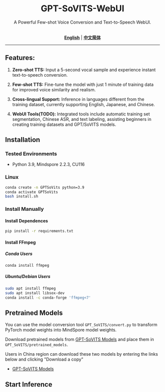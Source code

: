 <div align="center">

<h1>GPT-SoVITS-WebUI</h1>
A Powerful Few-shot Voice Conversion and Text-to-Speech WebUI.<br><br>

[**English**](./README.md) | [**中文简体**](./docs/cn/README.md)

</div>

---

## Features:

1. **Zero-shot TTS:** Input a 5-second vocal sample and experience instant text-to-speech conversion.

2. **Few-shot TTS:** Fine-tune the model with just 1 minute of training data for improved voice similarity and realism.

3. **Cross-lingual Support:** Inference in languages different from the training dataset, currently supporting English, Japanese, and Chinese.

4. **WebUI Tools(TODO):** Integrated tools include automatic training set segmentation, Chinese ASR, and text labeling, assisting beginners in creating training datasets and GPT/SoVITS models.

## Installation

### Tested Environments

- Python 3.9, Mindspore 2.2.3, CU116

### Linux

```bash
conda create -n GPTSoVits python=3.9
conda activate GPTSoVits
bash install.sh
```
### Install Manually

#### Install Dependences

```bash
pip install -r requirements.txt
```

#### Install FFmpeg

##### Conda Users

```bash
conda install ffmpeg
```

##### Ubuntu/Debian Users

```bash
sudo apt install ffmpeg
sudo apt install libsox-dev
conda install -c conda-forge 'ffmpeg<7'
```

## Pretrained Models

You can use the model conversion tool `GPT_SoVITS/convert.py` to transform PyTorch model weights into MindSpore model weights.

Download pretrained models from [GPT-SoVITS Models](https://huggingface.co/lj1995/GPT-SoVITS) and place them in `GPT_SoVITS/pretrained_models`.

Users in China region can download these two models by entering the links below and clicking "Download a copy"

- [GPT-SoVITS Models](https://www.icloud.com.cn/iclouddrive/056y_Xog_HXpALuVUjscIwTtg#GPT-SoVITS_Models)

## Start Inference

